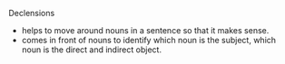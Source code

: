Declensions 
- helps to move around nouns in a sentence so that it makes sense.
- comes in front of nouns to identify which noun is the subject, which noun is the direct and indirect object.